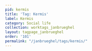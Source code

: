 ```yaml
---
pid: kermis
title: 'Tag: Kermis'
label: Kermis
category: Social life
collection: worktags_janbrueghel
layout: tagpage_janbrueghel
order: '101'
permalink: "/janbrueghel/tags/kermis/"
---
```

